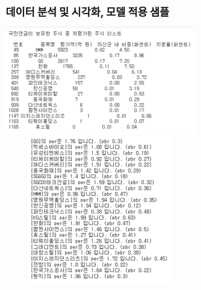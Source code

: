 # 데이터 분석 및 시각화, 모델 적용 샘플

<div align="center">
  <img src="국민연금 보유주 분석 데모.PNG" alt="국민연금 보유주 분석 데모">
  <img src="네이버API_증권분석 데모.PNG" alt="">
</div>
